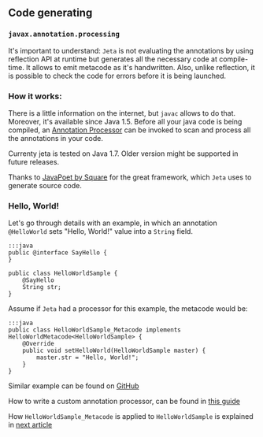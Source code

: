 <div class="page-header">
  <h2>Code generating</h2>
</div>

### `javax.annotation.processing`

It's important to understand: `Jeta` is not evaluating the annotations by using reflection API at runtime but generates all the necessary code at compile-time. It allows to emit metacode as it's handwritten. Also, unlike reflection, it is possible to check the code for errors before it is being launched.


### How it works:
There is a little information on the internet, but `javac` allows to do that. Moreover, it's available since   Java <span class="label label-info">1.5</span>. Before all your java code is being compiled, an [Annotation Processor](https://docs.oracle.com/javase/7/docs/api/javax/annotation/processing/Processor.html) can be invoked to scan and process all the annotations in your code.

<div class="alert alert-warning" role="alert">
    Currenty jeta is tested on Java 1.7. Older version might be supported in future releases.
</div>

<span class="label label-success">Thanks to</span> [JavaPoet by Square](https://github.com/square/javapoet) for the great framework, which `Jeta` uses to generate source code.

### Hello, World!<a name="HelloWorldSample"></a>
Let's go through details with an example, in which an annotation `@HelloWorld` sets "Hello, World!" value into a `String` field.

    :::java
    public @interface SayHello {
    }

    public class HelloWorldSample {
        @SayHello
        String str;
    }

Assume if `Jeta` had a processor for this example, the metacode would be:

    :::java
    public class HelloWorldSample_Metacode implements HelloWorldMetacode<HelloWorldSample> {
        @Override
        public void setHelloWorld(HelloWorldSample master) {
            master.str = "Hello, World!";
        }
    }

Similar example can be found on [GitHub](https://github.com/brooth/jeta-samples)

How to write a custom annotation processor, can be found in [this guide](/guide/custom-processor)

How `HelloWorldSample_Metacode` is applied to `HelloWorldSample` is explained in [next article](/guide/at-runtime)


